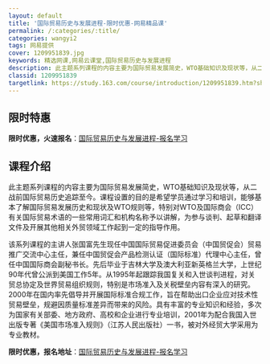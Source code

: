 ```yaml
---
layout: default
title: '国际贸易历史与发展进程-限时优惠-网易精品课'
permalink: /:categories/:title/
categories: wangyi2
tags: 网易提供
cover: 1209951839.jpg
keywords: 精选网课,网易云课堂,国际贸易历史与发展进程
description: 此主题系列课程的内容主要为国际贸易发展简史，WTO基础知识及现状等，从二战前国际贸易历史追踪至今。课程设置的目的是希望学
classid: 1209951839
targetlink: https://study.163.com/course/introduction/1209951839.htm?share=1&shareId=1025206652&utm_campaign=share&utm_medium=iphoneShare&utm_source=&utm_u=1025206652
---
```


## 限时特惠

**限时优惠，火速报名**：[国际贸易历史与发展进程-报名学习](https://study.163.com/course/introduction/1209951839.htm?share=1&shareId=1025206652&utm_campaign=share&utm_medium=iphoneShare&utm_source=&utm_u=1025206652)

## 课程介绍

此主题系列课程的内容主要为国际贸易发展简史，WTO基础知识及现状等，从二战前国际贸易历史追踪至今。课程设置的目的是希望学员通过学习和培训，能够基本了解国际贸易发展历史和现状及WTO规则等，特别对WTO及国际商会（ICC）有关国际贸易术语的一些常用词汇和机构名称予以讲解，为参与谈判、起草和翻译文件及开展其他相关外贸领域工作起到一定的指导作用。



该系列课程的主讲人张国富先生现任中国国际贸易促进委员会（中国贸促会）贸易推广交流中心主任，兼任中国贸促会产品检测认证（国际标准）代理中心主任，曾任中国国际商会副秘书长。先后毕业于吉林大学及澳大利亚新英格兰大学，上世纪90年代曾公派到美国工作5年。从1995年起跟踪我国复关和入世谈判进程，对关贸总协定及世界贸易组织规则，特别是市场准入及关税壁垒内容有深入的研究。2000年在国内率先倡导并开展国际标准合规工作，旨在帮助出口企业应对技术性贸易壁垒，规避因质量标准差异而带来的风险。具有丰富的专业知识和经验，多次为国家有关部委、地方政府、高校和企业进行专业培训，2001年为配合我国入世出版专著《美国市场准入规则》（江苏人民出版社）一书，被对外经贸大学采用为专业教材。

**限时优惠，报名地址**：[国际贸易历史与发展进程-报名学习](https://study.163.com/course/introduction/1209951839.htm?share=1&shareId=1025206652&utm_campaign=share&utm_medium=iphoneShare&utm_source=&utm_u=1025206652)

